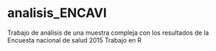 # analisis_ENCAVI
Trabajo de análisis de una muestra compleja con los resultados de la Encuesta nacional de salud 2015
Trabajo en R
